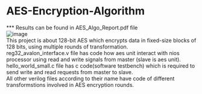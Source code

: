 # AES-Encryption-Algorithm
*** Results can be found in AES_Algo_Report.pdf file <br>
![image](https://github.com/user-attachments/assets/58a36cb5-189b-46e6-9643-278af93b52b5) <br>
This project is about 128-bit AES which encrypts data in fixed-size blocks of 128 bits, using multiple rounds of transformation.<br>
reg32_avalon_interface.v file has code how aes unit interact with nios processor using read and write signals from master (slave is aes unit).<br>
hello_world_small.c file has c code(software testbench) which is required to send write and read requests from master to slave. <br>
All other verilog files according to their name have code of different transformstions involved in AES encryption rounds.

